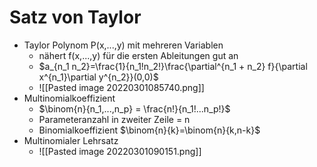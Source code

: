 # Satz von Taylor
+ Taylor Polynom P(x,...,y) mit mehreren Variablen
	+ nähert f(x,...,y) für die ersten Ableitungen gut an
	+ $a_{n_1 n_2}=\frac{1}{n_1!n_2!}\frac{\partial^{n_1 + n_2} f}{\partial x^{n_1}\partial y^{n_2}}(0,0)$
	+ ![[Pasted image 20220301085740.png]]
+ Multinomialkoeffizient
	+ $\binom{n}{n_1,...,n_p} = \frac{n!}{n_1!...n_p!}$
	+ Parameteranzahl in zweiter Zeile = n
	+ Binomialkoeffizient $\binom{n}{k}=\binom{n}{k,n-k}$
+ Multinomialer Lehrsatz
	+ ![[Pasted image 20220301090151.png]]






